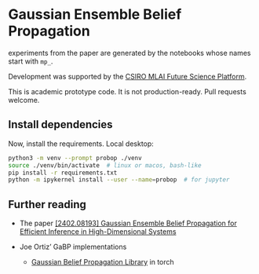 # Gaussian Ensemble Belief Propagation

experiments from the paper are generated by the notebooks whose names start with `mp_`.

Development was supported by the [CSIRO MLAI Future Science Platform](https://github.com/csiro-mlai/).

This is academic prototype code. It is not production-ready.
Pull requests welcome.

## Install dependencies


Now, install the requirements.
Local desktop:

```bash
python3 -m venv --prompt probop ./venv
source ./venv/bin/activate  # linux or macos, bash-like
pip install -r requirements.txt
python -m ipykernel install --user --name=probop  # for jupyter
```

## Further reading

* The paper [[2402.08193] Gaussian Ensemble Belief Propagation for Efficient Inference in High-Dimensional Systems](https://arxiv.org/abs/2402.08193)
* Joe Ortiz’ GaBP implementations

  * [Gaussian Belief Propagation Library](https://colab.research.google.com/drive/1-nrE95X4UC9FBLR0-cTnsIP_XhA_PZKW?usp=sharing) in torch
